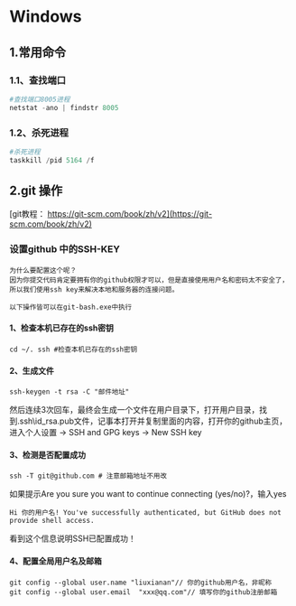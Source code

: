 
# Windows



## 1.常用命令



### 1.1、查找端口


```powershell
#查找端口8005进程
netstat -ano | findstr 8005
```


### 1.2、杀死进程
```powershell
#杀死进程
taskkill /pid 5164 /f
```







## 2.git 操作

[git教程： https://git-scm.com/book/zh/v2](https://git-scm.com/book/zh/v2)



### 设置github 中的SSH-KEY

	为什么要配置这个呢？
	因为你提交代码肯定要拥有你的github权限才可以，但是直接使用用户名和密码太不安全了，所以我们使用ssh key来解决本地和服务器的连接问题。
	
	以下操作皆可以在git-bash.exe中执行



#### 1、检查本机已存在的ssh密钥

~~~
cd ~/. ssh #检查本机已存在的ssh密钥
~~~


#### 2、生成文件
~~~
ssh-keygen -t rsa -C "邮件地址"
~~~

然后连续3次回车，最终会生成一个文件在用户目录下，打开用户目录，找到.ssh\id_rsa.pub文件，记事本打开并复制里面的内容，打开你的github主页，进入个人设置 -> SSH and GPG keys -> New SSH key

#### 3、检测是否配置成功

~~~
ssh -T git@github.com # 注意邮箱地址不用改
~~~

如果提示Are you sure you want to continue connecting (yes/no)?，输入yes
~~~
Hi 你的用户名! You've successfully authenticated, but GitHub does not provide shell access.
~~~
看到这个信息说明SSH已配置成功！


#### 4、配置全局用户名及邮箱

~~~
git config --global user.name "liuxianan"// 你的github用户名，非昵称
git config --global user.email  "xxx@qq.com"// 填写你的github注册邮箱
~~~


